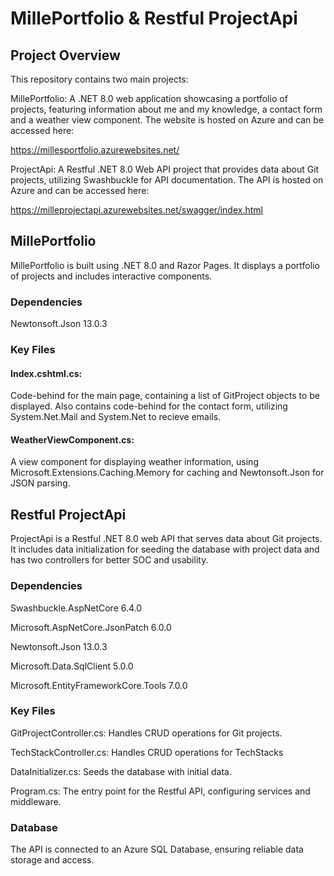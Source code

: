 # MillePortfolio & Restful ProjectApi

## Project Overview
This repository contains two main projects:

MillePortfolio: A .NET 8.0 web application showcasing a portfolio of projects, featuring information about me and my knowledge, a contact form and a weather view component. The website is hosted on Azure and can be accessed here:

https://millesportfolio.azurewebsites.net/

ProjectApi: A Restful .NET 8.0 Web API project that provides data about Git projects, utilizing Swashbuckle for API documentation. The API is hosted on Azure and can be accessed here:

https://milleprojectapi.azurewebsites.net/swagger/index.html

## MillePortfolio

MillePortfolio is built using .NET 8.0 and Razor Pages. It displays a portfolio of projects and includes interactive components.

### Dependencies

Newtonsoft.Json 13.0.3

### Key Files

#### Index.cshtml.cs: 
Code-behind for the main page, containing a list of GitProject objects to be displayed.
Also contains code-behind for the contact form, utilizing System.Net.Mail and System.Net to recieve emails.

#### WeatherViewComponent.cs: 
A view component for displaying weather information, using Microsoft.Extensions.Caching.Memory for caching and Newtonsoft.Json for JSON parsing.

## Restful ProjectApi

ProjectApi is a Restful .NET 8.0 web API that serves data about Git projects. It includes data initialization for seeding the database with project data and has two controllers for better SOC and usability.

### Dependencies

Swashbuckle.AspNetCore 6.4.0

Microsoft.AspNetCore.JsonPatch 6.0.0

Newtonsoft.Json 13.0.3

Microsoft.Data.SqlClient 5.0.0

Microsoft.EntityFrameworkCore.Tools 7.0.0

### Key Files

GitProjectController.cs: Handles CRUD operations for Git projects.

TechStackController.cs: Handles CRUD operations for TechStacks

DataInitializer.cs: Seeds the database with initial data.

Program.cs: The entry point for the Restful API, configuring services and middleware.

### Database

The API is connected to an Azure SQL Database, ensuring reliable data storage and access.

